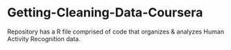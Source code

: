 # Getting-Cleaning-Data-Coursera
Repository has a R file comprised of code that organizes &amp; analyzes Human Activity Recognition data.
